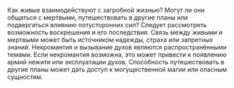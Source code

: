 Как живые взаимодействуют с загробной жизнью? Могут ли они общаться с мертвыми, путешествовать в другие планы или подвергаться влиянию потусторонних сил? Следует рассмотреть возможность воскрешения и его последствия. Связь между живыми и мертвыми может быть источником надежды, страха или запретных знаний. Некромантия и вызывание духов являются распространёнными темами. Если некромантия возможна, это может привести к появлению армий нежити или эксплуатации духов. Способность путешествовать в другие планы может дать доступ к могущественной магии или опасным сущностям.